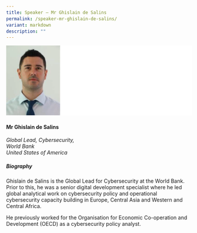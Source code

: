 ```yaml
---
title: Speaker – Mr Ghislain de Salins
permalink: /speaker-mr-ghislain-de-salins/
variant: markdown
description: ""
---
```

![](/images/2025%20speakers/Ghislain_de_Salins.png)
#### **Mr Ghislain de Salins**

*Global Lead, Cybersecurity,<br>World Bank<br>United States of America*

##### **Biography**
Ghislain de Salins is the Global Lead for Cybersecurity at the World Bank. Prior to this, he was a senior digital development specialist where he led global analytical work on cybersecurity policy and operational cybersecurity capacity building in Europe, Central Asia and Western and Central Africa.

He previously worked for the Organisation for Economic Co-operation and Development (OECD) as a cybersecurity policy analyst.

